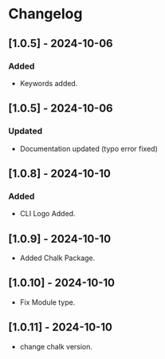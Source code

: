 # Changelog

## [1.0.5] - 2024-10-06

### Added

- Keywords added.

## [1.0.5] - 2024-10-06

### Updated

- Documentation updated (typo error fixed)

## [1.0.8] - 2024-10-10

### Added

- CLI Logo Added.

## [1.0.9] - 2024-10-10

- Added Chalk Package.


## [1.0.10] - 2024-10-10

- Fix Module type.


## [1.0.11] - 2024-10-10

- change chalk version.
